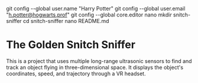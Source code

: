 git config --global user.name "Harry Potter"
git config --global user.email "h.potter@hogwarts.prof"
git config --global core.editor nano
mkdir snitch-sniffer
cd snitch-sniffer
nano README.md
# The Golden Snitch Sniffer
  This is a project that uses multiple long-range ultrasonic sensors to find and track 
  an object flying in three-dimensional space. It displays the object's coordinates, 
  speed, and trajectory through a VR headset.

